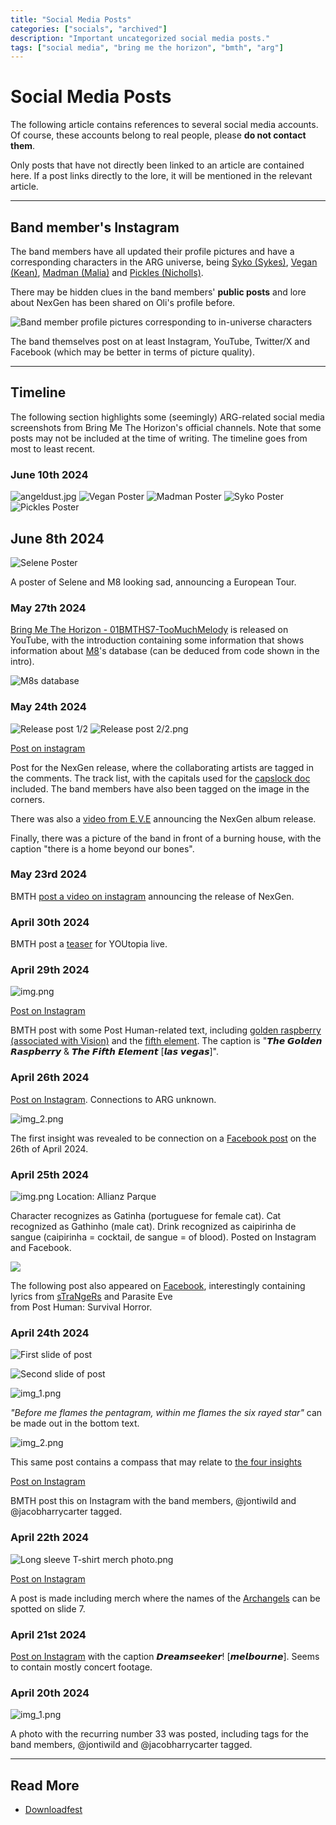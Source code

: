 ```yaml
---
title: "Social Media Posts"
categories: ["socials", "archived"]
description: "Important uncategorized social media posts."
tags: ["social media", "bring me the horizon", "bmth", "arg"]
---
```

# Social Media Posts

The following article contains references to several social media accounts. Of course, 
these accounts belong to real people, please **do not contact them**.

Only posts that have not directly been linked to an article are contained here. If a post 
links directly to the lore, it will be mentioned in the relevant article.

***

## Band member's Instagram

The band members have all updated their profile pictures and have a corresponding characters 
in the ARG universe, being [Syko (Sykes)](../characters/syko), 
[Vegan (Kean)](../characters/vegan), [Madman (Malia)](../characters/madman) 
and [Pickles (Nicholls)](../characters/pickles). 

There may be hidden clues in the band members' **public posts** and lore about NexGen has 
been shared on Oli's profile before.

![Band member profile pictures corresponding to in-universe characters](https://raw.githubusercontent.com/bmth-arg-wiki/wiki-assets/main/socials/band_member_profiles.png)

The band themselves post on at least Instagram, YouTube, Twitter/X and Facebook 
(which may be better in terms of picture quality).

***

## Timeline

The following section highlights some (seemingly) ARG-related 
social media screenshots from Bring Me The Horizon's official channels. Note that some posts may not be included 
at the time of writing. The timeline goes from most to least recent.

### June 10th 2024

![angeldust.jpg](https://raw.githubusercontent.com/bmth-arg-wiki/wiki-assets/main/socials/angeldust.jpg)
![Vegan Poster](https://raw.githubusercontent.com/bmth-arg-wiki/wiki-assets/main/socials/gdanks_vegan.jpg)
![Madman Poster](https://raw.githubusercontent.com/bmth-arg-wiki/wiki-assets/main/socials/gdansk_madman.jpg)
![Syko Poster](https://raw.githubusercontent.com/bmth-arg-wiki/wiki-assets/main/socials/gdansk_syko.jpg)
![Pickles Poster](https://raw.githubusercontent.com/bmth-arg-wiki/wiki-assets/main/socials/gdansk_pickles.jpg)

## June 8th 2024

![Selene Poster](https://raw.githubusercontent.com/bmth-arg-wiki/wiki-assets/main/socials/selene_poster.png)

A poster of Selene and M8 looking sad, announcing a European Tour.

### May 27th 2024

[Bring Me The Horizon - 01BMTHS7-TooMuchMelody](https://www.youtube.com/watch?v=QBouIfEIChU)
is released on YouTube, with the introduction containing some information that shows 
information about [M8](../m8)'s database (can be deduced from code shown in the intro).

![M8s database](https://raw.githubusercontent.com/bmth-arg-wiki/wiki-assets/main/m8/gallery/M8s_database.png)

### May 24th 2024

![Release post 1/2](https://raw.githubusercontent.com/bmth-arg-wiki/wiki-assets/main/socials/nexgen_release_insta.png)
![Release post 2/2.png](https://raw.githubusercontent.com/bmth-arg-wiki/wiki-assets/main/music/ph2/nexgen_album2.jpg)

[Post on instagram](https://www.instagram.com/p/C7VCa9lNazA/?img_index=1)

Post for the NexGen release, where the collaborating artists are tagged 
in the comments. The track list, with the capitals used for the [capslock doc](../for-sof/capslock_doc) 
included. The band members have also been tagged on the image in the corners.

There was also a [video from E.V.E](https://www.instagram.com/p/C7XBmOmqe3Y/) announcing 
the NexGen album release.

Finally, there was a picture of the band in front of a burning house, with the caption 
"there is a home beyond our bones".

### May 23rd 2024

BMTH [post a video on instagram](https://www.instagram.com/p/C7TyBDVK1fq/) announcing 
the release of NexGen.

### April 30th 2024

BMTH post a [teaser](https://www.instagram.com/p/C6Y8NdqCLIG) for YOUtopia live.

### April 29th 2024

![img.png](https://raw.githubusercontent.com/bmth-arg-wiki/wiki-assets/main/socials/instagram_29_04.png)

[Post on Instagram](https://www.instagram.com/p/C6WlVPXCRD_/?img_index=1)

BMTH post with some Post Human-related text, including [golden raspberry (associated with Vision)](../lore/insight4-vision) 
and the [fifth element](../lore/insights). The caption is "𝙏𝙝𝙚 𝙂𝙤𝙡𝙙𝙚𝙣 𝙍𝙖𝙨𝙥𝙗𝙚𝙧𝙧𝙮 & 𝙏𝙝𝙚 𝙁𝙞𝙛𝙩𝙝 𝙀𝙡𝙚𝙢𝙚𝙣𝙩 [𝙡𝙖𝙨 𝙫𝙚𝙜𝙖𝙨]".

### April 26th 2024

[Post on Instagram](https://www.instagram.com/p/C6PG0zNiWV4/). Connections to ARG unknown.

![img_2.png](https://raw.githubusercontent.com/bmth-arg-wiki/wiki-assets/main/lore/insights/connection/horizon-merch-connection1.png)

The first insight was revealed to be connection on a 
[Facebook post](https://www.facebook.com/photo/?fbid=979801893503451&set=pb.100044209477369.-2207520000)
on the 26th of April 2024.

### April 25th 2024

![img.png](https://raw.githubusercontent.com/bmth-arg-wiki/wiki-assets/main/characters/gatinha.png)
Location: Allianz Parque

Character recognizes as Gatinha (portuguese for female cat). Cat 
recognized as Gathinho (male cat). Drink recognized as 
caipirinha de sangue (caipirinha = cocktail, de sangue = of blood). Posted on 
Instagram and Facebook.

![](https://raw.githubusercontent.com/bmth-arg-wiki/wiki-assets/main/socials/25april.jpg)

The following post also appeared on [Facebook](https://www.facebook.com/photo/?fbid=979038246913149&set=pb.100044209477369.-2207520000), 
interestingly containing lyrics from [sTraNgeRs](../music/song-strangers) and Parasite Eve  
from Post Human: Survival Horror.

### April 24th 2024

![First slide of post](https://raw.githubusercontent.com/bmth-arg-wiki/wiki-assets/main/socials/insta_24_04_1.png)

![Second slide of post](https://raw.githubusercontent.com/bmth-arg-wiki/wiki-assets/main/socials/insta_24_04_02.png)

![img_1.png](https://raw.githubusercontent.com/bmth-arg-wiki/wiki-assets/main/socials/insta_24_04_04.png)

*"Before me flames the pentagram, within me flames the six rayed star"* can be made out in the bottom text.

![img_2.png](https://raw.githubusercontent.com/bmth-arg-wiki/wiki-assets/main/socials/24_04_08.png)

This same post contains a compass that may relate to [the four insights](../lore/insights)

[Post on Instagram](https://www.instagram.com/p/C6KEiyoiBfe/?img_index=1)

BMTH post this on Instagram with the band members, @jontiwild and @jacobharrycarter tagged.

### April 22th 2024

![Long sleeve T-shirt merch photo.png](https://raw.githubusercontent.com/bmth-arg-wiki/wiki-assets/main/socials/insta_22_04.png)

[Post on Instagram](https://www.instagram.com/p/C6Eg7_kivy_/?img_index=7)

A post is made including merch where the names of the [Archangels](../characters#the-archangels) 
can be spotted on slide 7.

### April 21st 2024

[Post on Instagram](https://www.instagram.com/p/C6BjP-Hipa_/?img_index=7) with the 
caption 𝘿𝙧𝙚𝙖𝙢𝙨𝙚𝙚𝙠𝙚𝙧! [𝙢𝙚𝙡𝙗𝙤𝙪𝙧𝙣𝙚]. Seems to contain mostly concert footage.

### April 20th 2024

![img_1.png](https://raw.githubusercontent.com/bmth-arg-wiki/wiki-assets/main/socials/instagram_type-nx_x33.png)

A photo with the recurring number 33 was posted, including tags for the band members, 
@jontiwild and @jacobharrycarter tagged.

***

## Read More

- [Downloadfest](../lore/downloadfest)